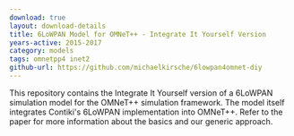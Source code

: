 ```yaml
---
download: true
layout: download-details
title: 6LoWPAN Model for OMNeT++ - Integrate It Yourself Version
years-active: 2015-2017
category: models
tags: omnetpp4 inet2
github-url: https://github.com/michaelkirsche/6lowpan4omnet-diy
---
```


This repository contains the Integrate It Yourself version of a 6LoWPAN 
simulation model for the OMNeT++ simulation framework. The model itself 
integrates Contiki's 6LoWPAN implementation into OMNeT++. Refer to the 
paper for more information about the basics and our generic approach.
